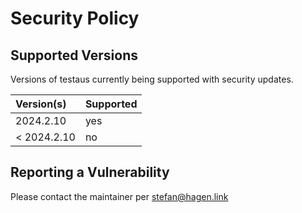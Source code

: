 # Security Policy

## Supported Versions

Versions of testaus currently being supported with security updates.

| Version(s)  | Supported |
|:------------|:----------|
| 2024.2.10   | yes       |
| < 2024.2.10 | no        |

## Reporting a Vulnerability

Please contact the maintainer per stefan@hagen.link
